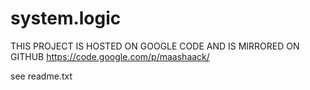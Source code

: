 system.logic
============

THIS PROJECT IS HOSTED ON GOOGLE CODE AND IS MIRRORED ON GITHUB
https://code.google.com/p/maashaack/


see readme.txt
